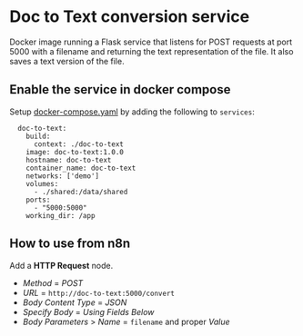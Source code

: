 # Doc to Text conversion service

Docker image running a Flask service that listens for POST requests at port 5000 with a filename and returning the text representation of the file. It also saves a text version of the file.


## Enable the service in docker compose

Setup [docker-compose.yaml](../docker-compose.yaml) by adding the following to `services`:

```
  doc-to-text:
    build:
      context: ./doc-to-text
    image: doc-to-text:1.0.0
    hostname: doc-to-text
    container_name: doc-to-text
    networks: ['demo']
    volumes:
      - ./shared:/data/shared
    ports:
      - "5000:5000"
    working_dir: /app
```


## How to use from n8n

Add a **HTTP Request** node.
- *Method* = *POST*
- *URL* = `http://doc-to-text:5000/convert`
- *Body Content Type* = *JSON*
- *Specify Body* = *Using Fields Below*
- *Body Parameters* > *Name* = `filename` and proper *Value*
